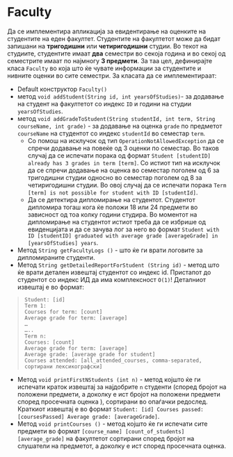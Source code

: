 # Faculty

<p>Да се имплементира апликација за евидентирање на оценките на студентите на еден факултет. Студентите на факултетот може да бидат запишани на <strong>тригодишни</strong> или <strong>четиригодишни</strong> студии. Во текот на студиите, студентите имаат <strong>два</strong> семестри во секоја година и во секој од семестрите имаат по најмногу <strong>3 предмети</strong>. За таа цел, дефинирајте класа <code>Faculty</code> во која што ќе чувате информации за студентите и нивните оценки во сите семестри. За класата да се имплементираат: </p>

<ul>
<li>Default конструктор <code>Faculty()</code></li>
<li>метод <code>void addStudent(String id, int yearsOfStudies)</code>- за додавање на студент на факултетот со индекс <code>ID</code> и години на студии <code>yearsOfStudies</code>.</li>
<li>метод <code>void addGradeToStudent(String studentId, int term, String courseName, int grade)</code> - за додавање на оценка <code>grade</code> по предметот <code>courseName</code> на студентот со индекс <code>studentId</code> во семестар <code>term</code>.<ul>
<li>Со помош на исклучок од тип <code>OperationNotAllowedException</code> да се спречи додавање на повеќе од 3 оценки по семестар. Во таков случај да се испечати порака од формат <code>Student [studentID] already has 3 grades in term [term]</code>. Со истиот тип на исклучок да се спречи додавање на оценка во семестар поголем од 6 за тригодишни студии односно во семестар поголем од 8 за четиригодишни студии. Во овој случај да се испечати порака <code>Term [term] is not possible for student with ID [studentId]</code>.</li>
<li>Да се детектира дипломирање на студентот. Студентот дипломира тогаш кога ќе положи 18 или 24 предмети во зависност од тоа колку години студира. Во моментот на дипломирање на студентот истиот треба да се избрише од евиденцијата и да се зачува лог за него во формат <code>Student with ID [studentID] graduated with average grade [averageGrade] in [yearsOfStudies] years</code>.</li>
</ul>
</li>
<li>Метод <code>String getFacultyLogs ()</code> - што ќе ги врати логовите за дипломираните студенти. </li>
<li>Метод <code>String getDetailedReportForStudent (String id)</code> - метод што ќе врати детален извештај студентот со индекс id. Пристапот до студентот со индекс ИД да има комплексност <code>О(1)</code>! Деталниот извештај е во формат: </li>
</ul>

<blockquote>
<pre><code>Student: [id]
Term 1: 
Courses for term: [count]
Average grade for term: [average]
…
…..
Term n:
Courses: [count]
Average grade for term: [average]
Average grade: [average grade for student]
Courses attended: [all_attended_courses, comma-separated, сортирани лексикографски]
</code></pre>
</blockquote>

<ul>
<li>Метод <code>void printFirstNStudents (int n)</code> - метод којшто ќе ги испечати краток извештај за најдобрите <code>n</code> студенти (според бројот на положени предмети, а доколку е ист бројот на положени предмети според просечната оценка ), сортирани во опаѓачки редослед. Краткиот извештај е во формат <code>Student: [id] Courses passed: [coursesPassed] Average grade: [averageGrade]</code>.</li>
<li>Метод <code>void printCourses ()</code> - метод којшто ќе ги испечати сите предмети во формат <code>[course_name] [count_of_students] [average_grade]</code> на факултетот сортирани според бројот на слушатели на предметот, а доколку е ист според просечната оценка.</li>
</ul>